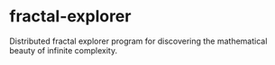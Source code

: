 # fractal-explorer

Distributed fractal explorer program for discovering the mathematical beauty of infinite complexity.

